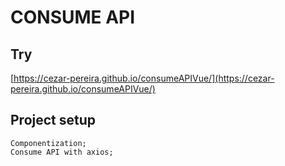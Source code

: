 # CONSUME API


## Try

[https://cezar-pereira.github.io/consumeAPIVue/](https://cezar-pereira.github.io/consumeAPIVue/)



## Project setup
```
Componentization;
Consume API with axios;
```


